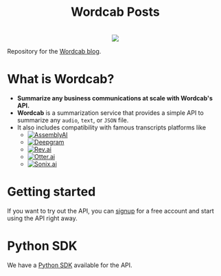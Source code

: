 <h1 align="center">Wordcab Posts</h1>
<br>
<div align="center">
	<a href="https://linkedin.com/company/wordcab" target="_blank">
		<img src="https://img.shields.io/badge/LinkedIn-0077B5?style=for-the-badge&logo=linkedin&logoColor=white" />
	</a>
</div>

Repository for the [Wordcab blog](https://wordcab.github.io/wordcab-posts/blog/).

# What is Wordcab?

- **Summarize any business communications at scale with Wordcab's API.**
- **Wordcab** is a summarization service that provides a simple API to summarize any `audio`, `text`, or `JSON` file.
- It also includes compatibility with famous transcripts platforms like
  - [![AssemblyAI](https://img.shields.io/badge/AssemblyAI-blue)](https://www.assemblyai.com/)
  - [![Deepgram](https://img.shields.io/badge/Deepgram-green)](https://deepgram.com/)
  - [![Rev.ai](https://img.shields.io/badge/Rev.ai-orange)](https://www.rev.ai/)
  - [![Otter.ai](https://img.shields.io/badge/Otter.ai-purple)](https://otter.ai/)
  - [![Sonix.ai](https://img.shields.io/badge/Sonix.ai-yellow)](https://sonix.ai/)

# Getting started

If you want to try out the API, you can [signup](https://wordcab.com/signup/) for a free account and start using the API
right away.

# Python SDK

We have a [Python SDK](https://github.com/Wordcab/wordcab-python) available for the API.
